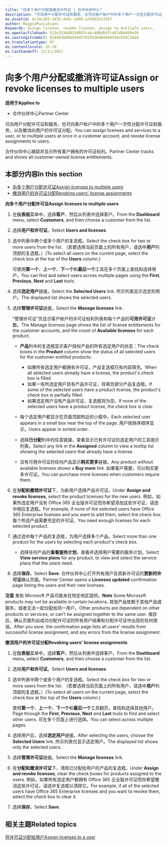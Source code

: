 ```yaml
---
title: "向多个用户分配或撤消许可证 | 合作伙伴中心"
description: "可向用户分配许可证和服务，也可向客户帐户中的多个用户一次性分配许可证和服务，以及撤消向用户的许可证分配。"
ms.assetid: 4c14c2b5-1431-4e6c-a505-a74503e1235f
author: MaggiePucciEvans
Keywords: assign license, revoke license, assign to multiple users,
ms.openlocfilehash: 513e2336d831095fcabc408db5fc467d8e909e36
ms.sourcegitcommit: 628443b08dde9d2f02553b46e669504c620c3da4
ms.translationtype: HT
ms.contentlocale: zh-CN
ms.lasthandoff: 12/21/2017
---
```

# <a name="assign-or-revoke-licenses-to-multiple-users"></a><span data-ttu-id="1a2c6-103">向多个用户分配或撤消许可证</span><span class="sxs-lookup"><span data-stu-id="1a2c6-103">Assign or revoke licenses to multiple users</span></span>

**<span data-ttu-id="1a2c6-104">适用于</span><span class="sxs-lookup"><span data-stu-id="1a2c6-104">Applies to</span></span>**

-  <span data-ttu-id="1a2c6-105">合作伙伴中心</span><span class="sxs-lookup"><span data-stu-id="1a2c6-105">Partner Center</span></span>

<span data-ttu-id="1a2c6-106">可向用户分配许可证和服务，也可向客户帐户中的多个用户一次性分配许可证和服务，以及撤消向用户的许可证分配。</span><span class="sxs-lookup"><span data-stu-id="1a2c6-106">You can assign licenses and services to a user, or to multiple users at once in a customer account, and revoke license assignments to users.</span></span>

<span data-ttu-id="1a2c6-107">合作伙伴中心跟踪并显示所有客户拥有的许可证权利。</span><span class="sxs-lookup"><span data-stu-id="1a2c6-107">Partner Center tracks and shows all customer-owned license entitlements.</span></span>

## <a name="in-this-section"></a><span data-ttu-id="1a2c6-108">本部分内容</span><span class="sxs-lookup"><span data-stu-id="1a2c6-108">In this section</span></span>


-   [<span data-ttu-id="1a2c6-109">向多个用户分配许可证</span><span class="sxs-lookup"><span data-stu-id="1a2c6-109">Assign licenses to multiple users</span></span>](#assign-licenses-to-groups)
-   [<span data-ttu-id="1a2c6-110">撤消用户的许可证分配</span><span class="sxs-lookup"><span data-stu-id="1a2c6-110">Revoking users' license assignments</span></span>](#revoking-licenses)

<a href="" id="assign-licenses-to-groups"></a>
<span data-ttu-id="1a2c6-111">**向多个用户分配许可证**</span><span class="sxs-lookup"><span data-stu-id="1a2c6-111">**Assign licenses to multiple users**</span></span>

1.  <span data-ttu-id="1a2c6-112">在**仪表板**菜单中，选择**客户**，然后从列表中选择客户。</span><span class="sxs-lookup"><span data-stu-id="1a2c6-112">From the **Dashboard** menu, select **Customers**, and then choose a customer from the list.</span></span>
2.  <span data-ttu-id="1a2c6-113">选择**用户和许可证**。</span><span class="sxs-lookup"><span data-stu-id="1a2c6-113">Select **Users and licenses**.</span></span>
3.  <span data-ttu-id="1a2c6-114">选中列表中两个或多个用户的复选框。</span><span class="sxs-lookup"><span data-stu-id="1a2c6-114">Select the check box for two or more users from the list.</span></span> <span data-ttu-id="1a2c6-115">（若要选择当前页面上的所有用户，请选中**用户**列顶部的复选框。）</span><span class="sxs-lookup"><span data-stu-id="1a2c6-115">(To select all users on the current page, select the check box at the top of the **Users** column.)</span></span>

    <span data-ttu-id="1a2c6-116">可使用**第一个**、**上一个**、**下一个**和**最后一个**工具在多个页面上查找和选择用户。</span><span class="sxs-lookup"><span data-stu-id="1a2c6-116">You can find and select users across multiple pages using the **First**, **Previous**, **Next** and **Last** tools.</span></span>

4.  <span data-ttu-id="1a2c6-117">选择**选定用户**链接。</span><span class="sxs-lookup"><span data-stu-id="1a2c6-117">Select the **Selected Users** link.</span></span> <span data-ttu-id="1a2c6-118">所示列表显示选定的用户。</span><span class="sxs-lookup"><span data-stu-id="1a2c6-118">The displayed list shows the selected users.</span></span>
5.  <span data-ttu-id="1a2c6-119">选择**管理许可证**链接。</span><span class="sxs-lookup"><span data-stu-id="1a2c6-119">Select the **Manage licenses** link.</span></span>

    <span data-ttu-id="1a2c6-120">“管理许可证”页显示客户帐户的许可证权利列表和每个产品的**可用许可证**计数。</span><span class="sxs-lookup"><span data-stu-id="1a2c6-120">The Manage licenses page shows the list of license entitlements for the customer accounts, and the count of **Available licenses** for each product.</span></span>

    -   <span data-ttu-id="1a2c6-121">**产品**列中的复选框显示客户授权产品的所有选定用户的状态：</span><span class="sxs-lookup"><span data-stu-id="1a2c6-121">The check boxes in the **Product** column show the status of all selected users for the customer-entitled products:</span></span>

        -   <span data-ttu-id="1a2c6-122">如果所有选定用户都拥有许可证，产品复选框已有内容填充。</span><span class="sxs-lookup"><span data-stu-id="1a2c6-122">When all selected users already have a license, the product's check box is filled.</span></span>
        -   <span data-ttu-id="1a2c6-123">如果一些所选定用户具有产品许可证，将填充部分产品复选框。</span><span class="sxs-lookup"><span data-stu-id="1a2c6-123">If some of the selected users have a product license, the product's check box is partially filled.</span></span>
        -   <span data-ttu-id="1a2c6-124">如果选定用户没有产品许可证，复选框将为空。</span><span class="sxs-lookup"><span data-stu-id="1a2c6-124">If none of the selected users have a product license, the check box is clear.</span></span>
    -   <span data-ttu-id="1a2c6-125">每个选定用户都显示在页面顶部附近的小框中。</span><span class="sxs-lookup"><span data-stu-id="1a2c6-125">Each selected user appears in a small box near the top of the page.</span></span> <span data-ttu-id="1a2c6-126">用户按排序顺序显示。</span><span class="sxs-lookup"><span data-stu-id="1a2c6-126">Users appear in sorted order.</span></span>

    -   <span data-ttu-id="1a2c6-127">选择**已分配**列中的任意链接，查看显示已有许可证的选定用户的工具提示列表。</span><span class="sxs-lookup"><span data-stu-id="1a2c6-127">Select any link in the **Assigned** column to view a tooltip list showing the selected users that already have a license.</span></span>

    -   <span data-ttu-id="1a2c6-128">没有可用许可证的任何产品显示**购买更多**链接。</span><span class="sxs-lookup"><span data-stu-id="1a2c6-128">Any product without available licenses shows a **Buy more** link.</span></span> <span data-ttu-id="1a2c6-129">如果客户需要，可以购买更多许可证。</span><span class="sxs-lookup"><span data-stu-id="1a2c6-129">You can purchase more licenses when customers require them.</span></span>

6.  <span data-ttu-id="1a2c6-130">在**分配和撤销许可证**下，为新用户选择产品许可证。</span><span class="sxs-lookup"><span data-stu-id="1a2c6-130">Under **Assign and revoke licenses**, select the product licenses for the new users.</span></span> <span data-ttu-id="1a2c6-131">例如，如果所选定用户没有 Office 365 企业版许可证而你希望添加这些许可证，请选中相应复选框。</span><span class="sxs-lookup"><span data-stu-id="1a2c6-131">For example, if none of the selected users have Office 365 Enterprise licenses and you want to add them, select the check box.</span></span> <span data-ttu-id="1a2c6-132">每个所选产品需要充足的许可证。</span><span class="sxs-lookup"><span data-stu-id="1a2c6-132">You need enough licenses for each selected product.</span></span>
7.  <span data-ttu-id="1a2c6-133">通过选中每个产品的复选框，为用户选择多个产品。</span><span class="sxs-lookup"><span data-stu-id="1a2c6-133">Select more than one product for the users by selecting each product's check box.</span></span>
    -   <span data-ttu-id="1a2c6-134">选择任何产品的**查看服务计划**，查看并选择用户需要的服务计划。</span><span class="sxs-lookup"><span data-stu-id="1a2c6-134">Select **View service plans** for any product, to view and select the service plans that the users need.</span></span>

8.  <span data-ttu-id="1a2c6-135">选择**保存**。</span><span class="sxs-lookup"><span data-stu-id="1a2c6-135">Select **Save**.</span></span> <span data-ttu-id="1a2c6-136">合作伙伴中心打开列有用户及其新许可证的**更新的许可证**确认页面。</span><span class="sxs-lookup"><span data-stu-id="1a2c6-136">Partner Center opens a **Licenses updated** confirmation page listing the users and their new licenses.</span></span>

<span data-ttu-id="1a2c6-137">**注意** 某些 Microsoft 产品可能未在特定地区提供。</span><span class="sxs-lookup"><span data-stu-id="1a2c6-137">**Note**  Some Microsoft products may not be available in certain locations.</span></span> <span data-ttu-id="1a2c6-138">其他产品依赖于其他产品或服务，或者无法一起分配给同一用户。</span><span class="sxs-lookup"><span data-stu-id="1a2c6-138">Other products are dependent on other products or services, or can't be assigned together to the same user.</span></span> <span data-ttu-id="1a2c6-139">保存后，确认页面列出成功分配许可证的所有用户结果和分配许可证中出现的任何错误。</span><span class="sxs-lookup"><span data-stu-id="1a2c6-139">After you save, the confirmation page lists all users' results from successful license assignment, and any errors from the license assignment.</span></span>

 

<a href="" id="revoking-licenses"></a>
<span data-ttu-id="1a2c6-140">**撤消用户的许可证分配**</span><span class="sxs-lookup"><span data-stu-id="1a2c6-140">**Revoking users' license assignments**</span></span>

1.  <span data-ttu-id="1a2c6-141">在**仪表板**菜单中，选择**客户**，然后从列表中选择客户。</span><span class="sxs-lookup"><span data-stu-id="1a2c6-141">From the **Dashboard** menu, select **Customers**, and then choose a customer from the list.</span></span>
2.  <span data-ttu-id="1a2c6-142">选择**用户和许可证**。</span><span class="sxs-lookup"><span data-stu-id="1a2c6-142">Select **Users and licenses**.</span></span>
3.  <span data-ttu-id="1a2c6-143">选中列表中两个或多个用户的复选框。</span><span class="sxs-lookup"><span data-stu-id="1a2c6-143">Select the check box for two or more users from the list.</span></span> <span data-ttu-id="1a2c6-144">（若要选择当前页面上的所有用户，请选中**用户**列顶部的复选框。）</span><span class="sxs-lookup"><span data-stu-id="1a2c6-144">(To select all users on the current page, select the check box at the top of the **Users** column.)</span></span>

    <span data-ttu-id="1a2c6-145">使用**第一个**、**上一个**、**下一个**和**最后一个**工具翻页，查找和选择其他用户。</span><span class="sxs-lookup"><span data-stu-id="1a2c6-145">Page through the **First**, **Previous**, **Next** and **Last** tools to find and select other users.</span></span> <span data-ttu-id="1a2c6-146">可在多个页面上进行选择。</span><span class="sxs-lookup"><span data-stu-id="1a2c6-146">You can select across multiple pages.</span></span>

4.  <span data-ttu-id="1a2c6-147">选择用户后，选择**选定用户**链接。</span><span class="sxs-lookup"><span data-stu-id="1a2c6-147">After selecting the users, choose the **Selected Users** link.</span></span> <span data-ttu-id="1a2c6-148">所示列表仅显示选定用户。</span><span class="sxs-lookup"><span data-stu-id="1a2c6-148">The displayed list shows only the selected users.</span></span>
5.  <span data-ttu-id="1a2c6-149">选择**管理许可证**链接。</span><span class="sxs-lookup"><span data-stu-id="1a2c6-149">Select the **Manage licenses** link.</span></span>
6.  <span data-ttu-id="1a2c6-150">在**分配和撤消许可证**下，清除已分配给用户的产品的复选框。</span><span class="sxs-lookup"><span data-stu-id="1a2c6-150">Under **Assign and revoke licenses**, clear the check boxes for products assigned to the users.</span></span> <span data-ttu-id="1a2c6-151">例如，如果所有选定用户都拥有 Office 365 企业版许可证而你希望撤消这些许可证，请选中复选框以清除它。</span><span class="sxs-lookup"><span data-stu-id="1a2c6-151">For example, if all of the selected users have Office 365 Enterprise licenses and you want to revoke them, select the check box to clear it.</span></span>
7.  <span data-ttu-id="1a2c6-152">选择**保存**。</span><span class="sxs-lookup"><span data-stu-id="1a2c6-152">Select **Save**.</span></span>

## <a name="related-topics"></a><span data-ttu-id="1a2c6-153">相关主题</span><span class="sxs-lookup"><span data-stu-id="1a2c6-153">Related topics</span></span>


[<span data-ttu-id="1a2c6-154">将许可证分配给用户</span><span class="sxs-lookup"><span data-stu-id="1a2c6-154">Assign licenses to a user</span></span>](assign-licenses-to-users.md)

 

 



